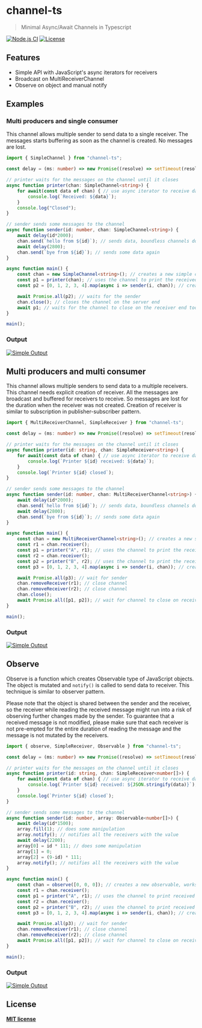 # channel-ts
>Minimal Async/Await Channels in Typescript

[![Node.js CI](https://img.shields.io/github/workflow/status/arjsin/channels/Node.js%20CI?style=flat-square)](https://github.com/arjsin/channels/actions?query=workflow%3A%22Node.js+CI%22)
[![License](http://img.shields.io/:license-mit-blue.svg?style=flat-square)](/LICENSE)

## Features
- Simple API with JavaScript's async iterators for receivers
- Broadcast on MultiReceiverChannel
- Observe on object and manual notify

## Examples
### Multi producers and single consumer
This channel allows multiple sender to send data to a single receiver.
The messages starts buffering as soon as the channel is created.
No messages are lost.

```typescript
import { SimpleChannel } from "channel-ts";

const delay = (ms: number) => new Promise((resolve) => setTimeout(resolve, ms));

// printer waits for the messages on the channel until it closes
async function printer(chan: SimpleChannel<string>) {
    for await(const data of chan) { // use async iterator to receive data
        console.log(`Received: ${data}`);
    }
    console.log("Closed");
}

// sender sends some messages to the channel
async function sender(id: number, chan: SimpleChannel<string>) {
    await delay(id*2000);
    chan.send(`hello from ${id}`); // sends data, boundless channels don't block
    await delay(2800);
    chan.send(`bye from ${id}`); // sends some data again
}

async function main() {
    const chan = new SimpleChannel<string>(); // creates a new simple channel
    const p1 = printer(chan); // uses the channel to print the received data
    const p2 = [0, 1, 2, 3, 4].map(async i => sender(i, chan)); // creates and spawns senders

    await Promise.all(p2); // waits for the sender
    chan.close(); // closes the channel on the server end
    await p1; // waits for the channel to close on the receiver end too
}

main();
```

### Output
[![Simple Output](../assets/simple_output.svg?raw=true&sanitize=true)](#)

## Multi producers and multi consumer
This channel allows multiple senders to send data to a multiple receivers.
This channel needs explicit creation of receiver.
All the messages are broadcast and buffered for receivers to receive.
So messages are lost for the duration when the receiver was not created.
Creation of receiver is similar to subscription in publisher-subscriber pattern.

```typescript
import { MultiReceiverChannel, SimpleReceiver } from "channel-ts";

const delay = (ms: number) => new Promise((resolve) => setTimeout(resolve, ms));

// printer waits for the messages on the channel until it closes
async function printer(id: string, chan: SimpleReceiver<string>) {
    for await(const data of chan) { // use async iterator to receive data
        console.log(`Printer ${id} received: ${data}`);
    }
    console.log(`Printer ${id} closed`);
}

// sender sends some messages to the channel
async function sender(id: number, chan: MultiReceiverChannel<string>) {
    await delay(id*2000);
    chan.send(`hello from ${id}`); // sends data, boundless channels don't block
    await delay(2800);
    chan.send(`bye from ${id}`); // sends some data again
}

async function main() {
    const chan = new MultiReceiverChannel<string>(); // creates a new simple channel
    const r1 = chan.receiver();
    const p1 = printer("A", r1); // uses the channel to print the received data
    const r2 = chan.receiver();
    const p2 = printer("B", r2); // uses the channel to print the received data
    const p3 = [0, 1, 2, 3, 4].map(async i => sender(i, chan)); // create and spawn senders

    await Promise.all(p3); // wait for sender
    chan.removeReceiver(r1); // close channel
    chan.removeReceiver(r2); // close channel
    chan.close();
    await Promise.all([p1, p2]); // wait for channel to close on receiver end
}

main();
```

### Output
[![Simple Output](../assets/multi_output.svg?raw=true&sanitize=true)](#)

## Observe
Observe is a function which creates Observable type of JavaScript objects.
The object is mutated and `notify()` is called to send data to receiver.
This technique is similar to observer pattern.

Please note that the object is shared between the sender and the receiver, so the receiver while reading the received message might run into a risk of observing further changes made by the sender.
To guarantee that a received message is not modified, please make sure that each receiver is not pre-empted for the entire duration of reading the message and the message is not mutated by the receivers.

```typescript
import { observe, SimpleReceiver, Observable } from "channel-ts";

const delay = (ms: number) => new Promise((resolve) => setTimeout(resolve, ms));

// printer waits for the messages on the channel until it closes
async function printer(id: string, chan: SimpleReceiver<number[]>) {
    for await(const data of chan) { // use async iterator to receive data
        console.log(`Printer ${id} received: ${JSON.stringify(data)}`);
    }
    console.log(`Printer ${id} closed`);
}

// sender sends some messages to the channel
async function sender(id: number, array: Observable<number[]>) {
    await delay(id*1500);
    array.fill(1); // does some manipulation
    array.notify(); // notifies all the receivers with the value
    await delay(2200);
    array[0] = id * 111; // does some manipulation
    array[1] = 0;
    array[2] = (9-id) * 111;
    array.notify(); // notifies all the receivers with the value
}

async function main() {
    const chan = observe([0, 0, 0]); // creates a new observable, works with objects
    const r1 = chan.receiver();
    const p1 = printer("A", r1); // uses the channel to print received data
    const r2 = chan.receiver();
    const p2 = printer("B", r2); // uses the channel to print received data
    const p3 = [0, 1, 2, 3, 4].map(async i => sender(i, chan)); // create and spawn senders

    await Promise.all(p3); // wait for sender
    chan.removeReceiver(r1); // close channel
    chan.removeReceiver(r2); // close channel
    await Promise.all([p1, p2]); // wait for channel to close on receiver end
}

main();
```
### Output
[![Simple Output](../assets/observe_output.svg?raw=true&sanitize=true)](#)

## License
 **[MIT license](/LICENSE)**
